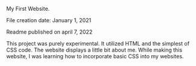 My First Website.

File creation date:
January 1, 2021

Readme published on april 7, 2022

This project was purely experimental. It utilized HTML and the simplest 
of CSS code. The website displays a little bit about me. While making 
this website, I was learning how to incorporate basic CSS into my 
websites.
